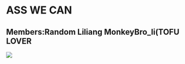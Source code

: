 # **ASS WE CAN**
## Members:Random Liliang MonkeyBro_li(TOFU LOVER
![](https://github.com/korok1999/ComplexSMTP/raw/master/image/tiaoxi.jpg)
